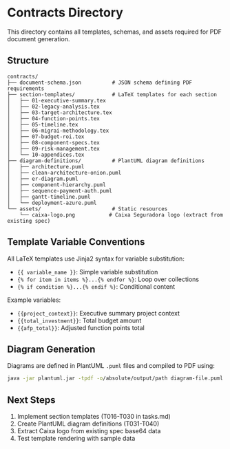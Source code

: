 # Contracts Directory

This directory contains all templates, schemas, and assets required for PDF document generation.

## Structure

```
contracts/
├── document-schema.json          # JSON schema defining PDF requirements
├── section-templates/            # LaTeX templates for each section
│   ├── 01-executive-summary.tex
│   ├── 02-legacy-analysis.tex
│   ├── 03-target-architecture.tex
│   ├── 04-function-points.tex
│   ├── 05-timeline.tex
│   ├── 06-migrai-methodology.tex
│   ├── 07-budget-roi.tex
│   ├── 08-component-specs.tex
│   ├── 09-risk-management.tex
│   └── 10-appendices.tex
├── diagram-definitions/          # PlantUML diagram definitions
│   ├── architecture.puml
│   ├── clean-architecture-onion.puml
│   ├── er-diagram.puml
│   ├── component-hierarchy.puml
│   ├── sequence-payment-auth.puml
│   ├── gantt-timeline.puml
│   └── deployment-azure.puml
└── assets/                       # Static resources
    └── caixa-logo.png           # Caixa Seguradora logo (extract from existing spec)
```

## Template Variable Conventions

All LaTeX templates use Jinja2 syntax for variable substitution:

- `{{ variable_name }}`: Simple variable substitution
- `{% for item in items %}...{% endfor %}`: Loop over collections
- `{% if condition %}...{% endif %}`: Conditional content

Example variables:
- `{{project_context}}`: Executive summary project context
- `{{total_investment}}`: Total budget amount
- `{{afp_total}}`: Adjusted function points total

## Diagram Generation

Diagrams are defined in PlantUML `.puml` files and compiled to PDF using:

```bash
java -jar plantuml.jar -tpdf -o/absolute/output/path diagram-file.puml
```

## Next Steps

1. Implement section templates (T016-T030 in tasks.md)
2. Create PlantUML diagram definitions (T031-T040)
3. Extract Caixa logo from existing spec base64 data
4. Test template rendering with sample data
